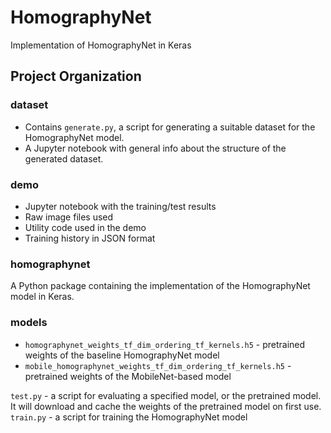 # HomographyNet
Implementation of HomographyNet in Keras

## Project Organization
### dataset
* Contains `generate.py`, a script for generating a suitable dataset for the HomographyNet model.
* A Jupyter notebook with general info about the structure of the generated dataset.

### demo
* Jupyter notebook with the training/test results
* Raw image files used
* Utility code used in the demo
* Training history in JSON format 

### homographynet
A Python package containing the implementation of the HomographyNet model in Keras.

### models
* `homographynet_weights_tf_dim_ordering_tf_kernels.h5` - pretrained weights of the baseline HomographyNet model
* `mobile_homographynet_weights_tf_dim_ordering_tf_kernels.h5` - pretrained weights of the MobileNet-based model

`test.py` - a script for evaluating a specified model, or the pretrained model. It will download and cache the weights of the pretrained model on first use.
`train.py` - a script for training the HomographyNet model
